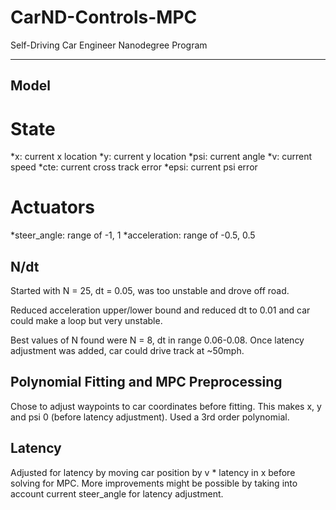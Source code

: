 # CarND-Controls-MPC
Self-Driving Car Engineer Nanodegree Program

---

## Model

# State
*x: current x location
*y: current y location
*psi: current angle
*v: current speed
*cte: current cross track error
*epsi: current psi error

# Actuators
*steer_angle: range of -1, 1
*acceleration: range of -0.5, 0.5

## N/dt

Started with N = 25, dt = 0.05, was too unstable and drove off road.<br>

Reduced acceleration upper/lower bound and reduced dt to 0.01 and car could make a loop but very unstable.<br>

Best values of N found were N = 8, dt in range 0.06-0.08. Once latency adjustment was added, car could drive track at ~50mph.

## Polynomial Fitting and MPC Preprocessing
Chose to adjust waypoints to car coordinates before fitting. This makes x, y and psi 0 (before latency adjustment). Used a 3rd order polynomial.

## Latency

Adjusted for latency by moving car position by v * latency in x before solving for MPC. More improvements might be possible by taking into account current steer_angle for latency adjustment.






